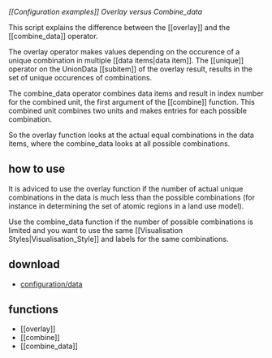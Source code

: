 *[[Configuration examples]] Overlay versus Combine_data*

This script explains the difference between the [[overlay]] and the [[combine_data]] operator.

The overlay operator makes values depending on the occurence of a unique combination in multiple [[data items|data item]]. The [[unique]] operator
on the UnionData [[subitem]] of the overlay result, results in the set of unique occurences of combinations.

The combine_data operator combines data items and result in index number for the combined unit, the first argument of the [[combine]] function. This combined unit combines two units and makes entries for each possible combination.

So the overlay function looks at the actual equal combinations in the data items, where the combine_data looks at all possible combinations.

## how to use

It is adviced to use the overlay function if the number of actual unique combinations in the data is much less than the possible combinations (for instance in determining the set of atomic regions in a land use model).

Use the combine_data function if the number of possible combinations is limited and you want to use the same [[Visualisation Styles|Visualisation_Style]] and labels for the same combinations.

## download

- [configuration/data](https://www.geodms.nl/downloads/GeoDMS_Academy/concepts_overlay_versus_combine_data.zip)

## functions

- [[overlay]]
- [[combine]]
- [[combine_data]]